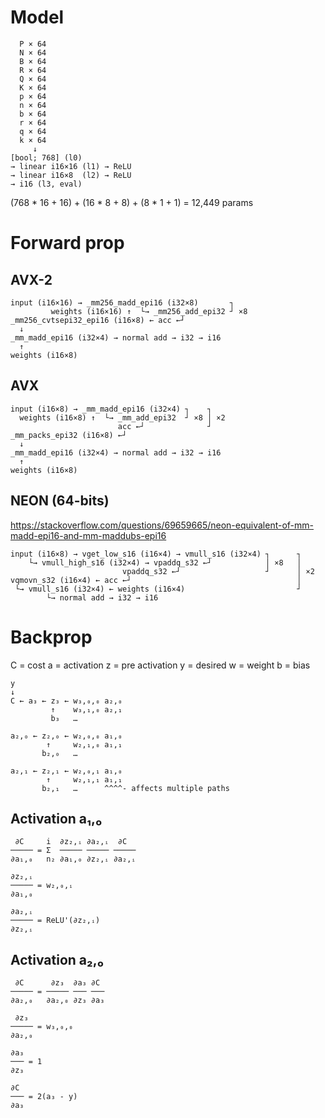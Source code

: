 # Model
```
  P × 64
  N × 64
  B × 64
  R × 64
  Q × 64
  K × 64
  p × 64
  n × 64
  b × 64
  r × 64
  q × 64
  k × 64
     ↓
[bool; 768] (l0)
→ linear i16×16 (l1) → ReLU
→ linear i16×8  (l2) → ReLU
→ i16 (l3, eval)
```

(768 * 16 + 16) + (16 * 8 + 8) + (8 * 1 + 1)
= 12,449 params

# Forward prop
## AVX-2
```
input (i16×16) → _mm256_madd_epi16 (i32×8)       ┐
         weights (i16×16) ↑  └→ _mm256_add_epi32 ┘ ×8
_mm256_cvtsepi32_epi16 (i16×8) ← acc ←┘
  ↓
_mm_madd_epi16 (i32×4) → normal add → i32 → i16
  ↑
weights (i16×8)
```

## AVX
```
input (i16×8) → _mm_madd_epi16 (i32×4) ┐    ┐
  weights (i16×8) ↑  └→ _mm_add_epi32  ┘ ×8 │ ×2
                        acc ←┘              ┘
_mm_packs_epi32 (i16×8) ←┘
  ↓
_mm_madd_epi16 (i32×4) → normal add → i32 → i16
  ↑
weights (i16×8)
```

## NEON (64-bits)
https://stackoverflow.com/questions/69659665/neon-equivalent-of-mm-madd-epi16-and-mm-maddubs-epi16
```
input (i16×8) → vget_low_s16 (i16×4) → vmull_s16 (i32×4) ┐      ┐
    └→ vmull_high_s16 (i32×4) → vpaddq_s32 ←┘            │ ×8   │
                         vpaddq_s32 ←┘                   ┘      │ ×2
vqmovn_s32 (i16×4) ← acc ←┘                                     │
 └→ vmull_s16 (i32×4) ← weights (i16×4)                         ┘
        └→ normal add → i32 → i16
```

# Backprop
C = cost
a = activation
z = pre activation
y = desired
w = weight
b = bias

```
y
↓
C ← a₃ ← z₃ ← w₃,₀,₀ a₂,₀
         ↑    w₃,₁,₀ a₂,₁
         b₃   …

a₂,₀ ← z₂,₀ ← w₂,₀,₀ a₁,₀
        ↑     w₂,₁,₀ a₁,₁
       b₂,₀   …

a₂,₁ ← z₂,₁ ← w₂,₀,₁ a₁,₀
        ↑     w₂,₁,₁ a₁,₁
       b₂,₁   …      ^^^^- affects multiple paths
```

## Activation a₁,₀
```
 ∂C     i  ∂z₂,ᵢ ∂a₂,ᵢ  ∂C
───── = Σ  ───── ───── ─────
∂a₁,₀   n₂ ∂a₁,₀ ∂z₂,ᵢ ∂a₂,ᵢ

∂z₂,ᵢ
───── = w₂,₀,ᵢ
∂a₁,₀

∂a₂,ᵢ
───── = ReLU'(∂z₂,ᵢ)
∂z₂,ᵢ
```

## Activation a₂,₀
```
 ∂C      ∂z₃  ∂a₃ ∂C
───── = ───── ─── ───
∂a₂,₀   ∂a₂,₀ ∂z₃ ∂a₃

 ∂z₃
───── = w₃,₀,₀
∂a₂,₀

∂a₃
─── = 1
∂z₃

∂C
─── = 2(a₃ - y)
∂a₃
```
